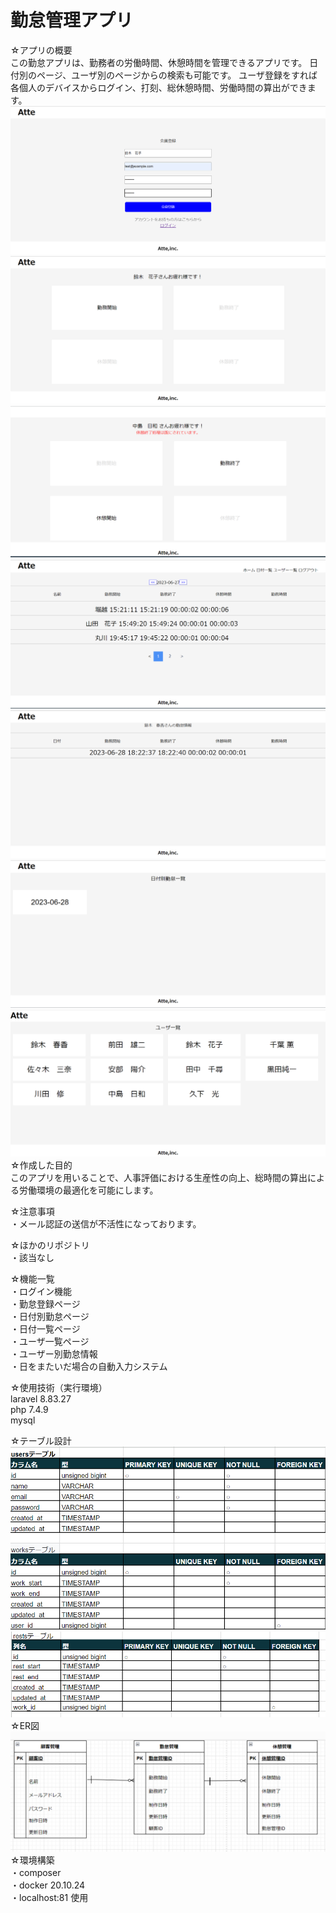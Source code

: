 # 勤怠管理アプリ

☆アプリの概要</br>
この勤怠アプリは、勤務者の労働時間、休憩時間を管理できるアプリです。
日付別のページ、ユーザ別のページからの検索も可能です。
ユーザ登録をすれば各個人のデバイスからログイン、打刻、総休憩時間、労働時間の算出ができます。
![会員登録ページ](images/a.png)
![打刻ページ１](images/b.png)
![打刻ページ２](images/c.png)
![日付別勤怠情報](images/d.png)
![ユーザー別勤怠情報](images/e.png)
![日付一覧](images/f.png)
![ユーザー一覧](images/g.png)
☆作成した目的</br>
このアプリを用いることで、人事評価における生産性の向上、総時間の算出による労働環境の最適化を可能にします。

☆注意事項</br>
・メール認証の送信が不活性になっております。

☆ほかのリポジトリ</br>
・該当なし</br>

☆機能一覧 </br>
・ログイン機能</br>
・勤怠登録ページ</br>
・日付別勤怠ページ</br>
・日付一覧ページ</br>
・ユーザ一覧ページ</br>
・ユーザー別勤怠情報</br>
・日をまたいだ場合の自動入力システム</br>

☆使用技術（実行環境）</br>
laravel 8.83.27</br>
php 7.4.9</br>
mysql</br>

☆テーブル設計</br>
![テーブル設計](images/table1.png)
![テーブル設計](images/table2.png)
☆ER図
![ER図](images/ER.png)
☆環境構築</br>
・composer </br>
・docker 20.10.24</br>
・localhost:81 使用</br>

